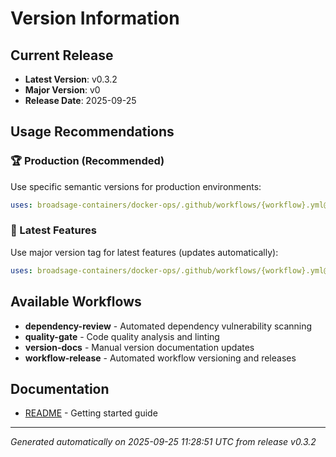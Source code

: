 # Version Information

## Current Release

- **Latest Version**: v0.3.2
- **Major Version**: v0
- **Release Date**: 2025-09-25

## Usage Recommendations

### 🏆 Production (Recommended)
Use specific semantic versions for production environments:

```yaml
uses: broadsage-containers/docker-ops/.github/workflows/{workflow}.yml@v0.3.2
```

### 🚀 Latest Features
Use major version tag for latest features (updates automatically):

```yaml
uses: broadsage-containers/docker-ops/.github/workflows/{workflow}.yml@v0
```

## Available Workflows

- **dependency-review** - Automated dependency vulnerability scanning
- **quality-gate** - Code quality analysis and linting  
- **version-docs** - Manual version documentation updates
- **workflow-release** - Automated workflow versioning and releases

## Documentation

- [README](README.md) - Getting started guide

---
*Generated automatically on 2025-09-25 11:28:51 UTC from release v0.3.2*
